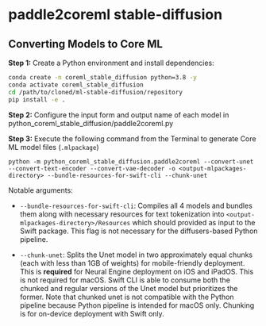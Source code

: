 # paddle2coreml stable-diffusion



## <a name="converting-models-to-coreml"></a> Converting Models to Core ML

**Step 1:** Create a Python environment and install dependencies:

```bash
conda create -n coreml_stable_diffusion python=3.8 -y
conda activate coreml_stable_diffusion
cd /path/to/cloned/ml-stable-diffusion/repository
pip install -e .
```
**Step 2:** Configure the input form and output name of each model in python_coreml_stable_diffusion/paddle2coreml.py

**Step 3:** Execute the following command from the Terminal to generate Core ML model files (`.mlpackage`)

```shell
python -m python_coreml_stable_diffusion.paddle2coreml --convert-unet --convert-text-encoder --convert-vae-decoder -o <output-mlpackages-directory> --bundle-resources-for-swift-cli --chunk-unet
```


 Notable arguments:


- `--bundle-resources-for-swift-cli`: Compiles all 4 models and bundles them along with necessary resources for text tokenization into `<output-mlpackages-directory>/Resources` which should provided as input to the Swift package. This flag is not necessary for the diffusers-based Python pipeline.

- `--chunk-unet`: Splits the Unet model in two approximately equal chunks (each with less than 1GB of weights) for mobile-friendly deployment. This is **required** for Neural Engine deployment on iOS and iPadOS. This is not required for macOS. Swift CLI is able to consume both the chunked and regular versions of the Unet model but prioritizes the former. Note that chunked unet is not compatible with the Python pipeline because Python pipeline is intended for macOS only. Chunking is for on-device deployment with Swift only.

